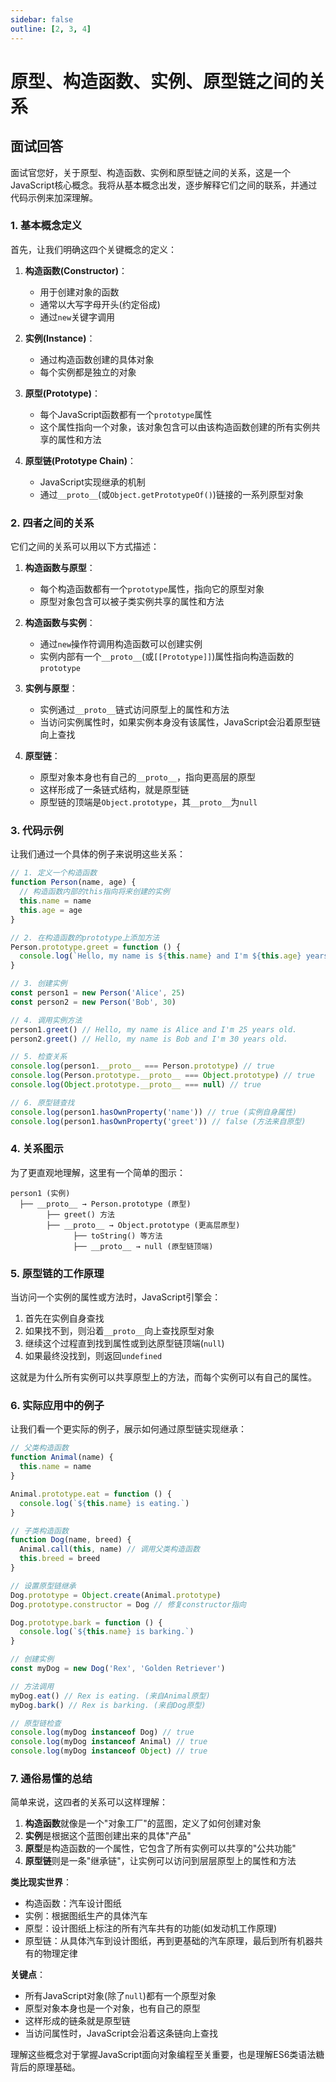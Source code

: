 ```yaml
---
sidebar: false
outline: [2, 3, 4]
---
```


# 原型、构造函数、实例、原型链之间的关系

## 面试回答

面试官您好，关于原型、构造函数、实例和原型链之间的关系，这是一个JavaScript核心概念。我将从基本概念出发，逐步解释它们之间的联系，并通过代码示例来加深理解。

### 1. 基本概念定义

首先，让我们明确这四个关键概念的定义：

1. **构造函数(Constructor)**：
   - 用于创建对象的函数
   - 通常以大写字母开头(约定俗成)
   - 通过`new`关键字调用

2. **实例(Instance)**：
   - 通过构造函数创建的具体对象
   - 每个实例都是独立的对象

3. **原型(Prototype)**：
   - 每个JavaScript函数都有一个`prototype`属性
   - 这个属性指向一个对象，该对象包含可以由该构造函数创建的所有实例共享的属性和方法

4. **原型链(Prototype Chain)**：
   - JavaScript实现继承的机制
   - 通过`__proto__`(或`Object.getPrototypeOf()`)链接的一系列原型对象

### 2. 四者之间的关系

它们之间的关系可以用以下方式描述：

1. **构造函数与原型**：
   - 每个构造函数都有一个`prototype`属性，指向它的原型对象
   - 原型对象包含可以被子类实例共享的属性和方法

2. **构造函数与实例**：
   - 通过`new`操作符调用构造函数可以创建实例
   - 实例内部有一个`__proto__`(或`[[Prototype]]`)属性指向构造函数的`prototype`

3. **实例与原型**：
   - 实例通过`__proto__`链式访问原型上的属性和方法
   - 当访问实例属性时，如果实例本身没有该属性，JavaScript会沿着原型链向上查找

4. **原型链**：
   - 原型对象本身也有自己的`__proto__`，指向更高层的原型
   - 这样形成了一条链式结构，就是原型链
   - 原型链的顶端是`Object.prototype`，其`__proto__`为`null`

### 3. 代码示例

让我们通过一个具体的例子来说明这些关系：

```javascript
// 1. 定义一个构造函数
function Person(name, age) {
  // 构造函数内部的this指向将来创建的实例
  this.name = name
  this.age = age
}

// 2. 在构造函数的prototype上添加方法
Person.prototype.greet = function () {
  console.log(`Hello, my name is ${this.name} and I'm ${this.age} years old.`)
}

// 3. 创建实例
const person1 = new Person('Alice', 25)
const person2 = new Person('Bob', 30)

// 4. 调用实例方法
person1.greet() // Hello, my name is Alice and I'm 25 years old.
person2.greet() // Hello, my name is Bob and I'm 30 years old.

// 5. 检查关系
console.log(person1.__proto__ === Person.prototype) // true
console.log(Person.prototype.__proto__ === Object.prototype) // true
console.log(Object.prototype.__proto__ === null) // true

// 6. 原型链查找
console.log(person1.hasOwnProperty('name')) // true (实例自身属性)
console.log(person1.hasOwnProperty('greet')) // false (方法来自原型)
```

### 4. 关系图示

为了更直观地理解，这里有一个简单的图示：

```
person1 (实例)
  ├── __proto__ → Person.prototype (原型)
        ├── greet() 方法
        ├── __proto__ → Object.prototype (更高层原型)
              ├── toString() 等方法
              ├── __proto__ → null (原型链顶端)
```

### 5. 原型链的工作原理

当访问一个实例的属性或方法时，JavaScript引擎会：

1. 首先在实例自身查找
2. 如果找不到，则沿着`__proto__`向上查找原型对象
3. 继续这个过程直到找到属性或到达原型链顶端(`null`)
4. 如果最终没找到，则返回`undefined`

这就是为什么所有实例可以共享原型上的方法，而每个实例可以有自己的属性。

### 6. 实际应用中的例子

让我们看一个更实际的例子，展示如何通过原型链实现继承：

```javascript
// 父类构造函数
function Animal(name) {
  this.name = name
}

Animal.prototype.eat = function () {
  console.log(`${this.name} is eating.`)
}

// 子类构造函数
function Dog(name, breed) {
  Animal.call(this, name) // 调用父类构造函数
  this.breed = breed
}

// 设置原型链继承
Dog.prototype = Object.create(Animal.prototype)
Dog.prototype.constructor = Dog // 修复constructor指向

Dog.prototype.bark = function () {
  console.log(`${this.name} is barking.`)
}

// 创建实例
const myDog = new Dog('Rex', 'Golden Retriever')

// 方法调用
myDog.eat() // Rex is eating. (来自Animal原型)
myDog.bark() // Rex is barking. (来自Dog原型)

// 原型链检查
console.log(myDog instanceof Dog) // true
console.log(myDog instanceof Animal) // true
console.log(myDog instanceof Object) // true
```

### 7. 通俗易懂的总结

简单来说，这四者的关系可以这样理解：

1. **构造函数**就像是一个"对象工厂"的蓝图，定义了如何创建对象
2. **实例**是根据这个蓝图创建出来的具体"产品"
3. **原型**是构造函数的一个属性，它包含了所有实例可以共享的"公共功能"
4. **原型链**则是一条"继承链"，让实例可以访问到层层原型上的属性和方法

**类比现实世界**：
- 构造函数：汽车设计图纸
- 实例：根据图纸生产的具体汽车
- 原型：设计图纸上标注的所有汽车共有的功能(如发动机工作原理)
- 原型链：从具体汽车到设计图纸，再到更基础的汽车原理，最后到所有机器共有的物理定律

**关键点**：
- 所有JavaScript对象(除了`null`)都有一个原型对象
- 原型对象本身也是一个对象，也有自己的原型
- 这样形成的链条就是原型链
- 当访问属性时，JavaScript会沿着这条链向上查找

理解这些概念对于掌握JavaScript面向对象编程至关重要，也是理解ES6类语法糖背后的原理基础。
